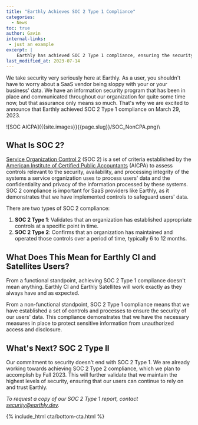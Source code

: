```yaml
---
title: "Earthly Achieves SOC 2 Type 1 Compliance"
categories:
  - News
toc: true
author: Gavin
internal-links:
 - just an example
excerpt: |
    Earthly has achieved SOC 2 Type 1 compliance, ensuring the security of users' data. Find out what this means for Earthly CI and Satellites users and their data protection in this informative article.
last_modified_at: 2023-07-14
---
```

We take security very seriously here at Earthly. As a user, you shouldn't have to worry about a SaaS vendor being sloppy with your or your business' data. We have an information security program that has been in place and communicated throughout our organization for quite some time now, but that assurance only means so much. That's why we are excited to announce that Earthly achieved SOC 2 Type 1 compliance on March 29, 2023.

<div class="flex justify-center">
![SOC AICPA]({{site.images}}{{page.slug}}/SOC_NonCPA.png)\
</div>

## What Is SOC 2?

[Service Organization Control 2](https://www.aicpa-cima.com/topic/audit-assurance/audit-and-assurance-greater-than-soc-2) (SOC 2) is a set of criteria established by the [American Institute of Certified Public Accountants](https://www.aicpa-cima.com/home) (AICPA) to assess controls relevant to the security, availability, and processing integrity of the systems a service organization uses to process users' data and the confidentiality and privacy of the information processed by these systems. SOC 2 compliance is important for SaaS providers like Earthly, as it demonstrates that we have implemented controls to safeguard users' data.

There are two types of SOC 2 compliance:

1. **SOC 2 Type 1**:  Validates that an organization has established appropriate controls at a specific point in time.
2. **SOC 2 Type 2**:  Confirms that an organization has maintained and operated those controls over a period of time, typically 6 to 12 months.

## What Does This Mean for Earthly CI and Satellites Users?

From a functional standpoint, achieving SOC 2 Type 1 compliance doesn't mean anything. Earthly CI and Earthly Satellites will work exactly as they always have and as expected.

From a non-functional standpoint, SOC 2 Type 1 compliance means that we have established a set of controls and processes to ensure the security of our users' data. This compliance demonstrates that we have the necessary measures in place to protect sensitive information from unauthorized access and disclosure.

## What's Next? SOC 2 Type II

Our commitment to security doesn't end with SOC 2 Type 1. We are already working towards achieving SOC 2 Type 2 compliance, which we plan to accomplish by Fall 2023. This will further validate that we maintain the highest levels of security, ensuring that our users can continue to rely on and trust Earthly.

*To request a copy of our SOC 2 Type 1 report, contact <security@earthly.dev>.*

{% include_html cta/bottom-cta.html %}

